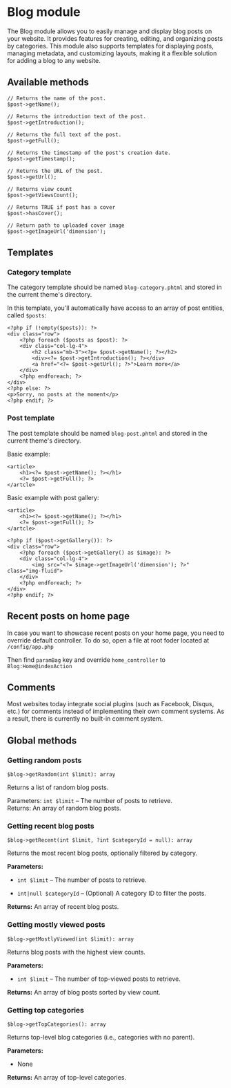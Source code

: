 Blog module
==========
The Blog module allows you to easily manage and display blog posts on your website. It provides features for creating, editing, and organizing posts by categories. This module also supports templates for displaying posts, managing metadata, and customizing layouts, making it a flexible solution for adding a blog to any website.

## Available methods

    // Returns the name of the post.
    $post->getName(); 
    
    // Returns the introduction text of the post.
    $post->getIntroduction(); 
    
    // Returns the full text of the post.
    $post->getFull(); 
    
    // Returns the timestamp of the post's creation date.
    $post->getTimestamp(); 
    
    // Returns the URL of the post.
    $post->getUrl(); 
    
    // Returns view count
    $post->getViewsCount();
    
    // Returns TRUE if post has a cover
    $post->hasCover();

    // Return path to uploaded cover image
    $post->getImageUrl('dimension'); 




## Templates

### Category template


The category template should be named `blog-category.phtml` and stored in the current theme's directory.

In this template, you'll automatically have access to an array of post entities, called `$posts`:

    <?php if (!empty($posts)): ?>
    <div class="row">
	    <?php foreach ($posts as $post): ?>
	    <div class="col-lg-4">
		    <h2 class="mb-3"><?p= $post->getName(); ?></h2>
		    <div><?= $post->getIntroduction(); ?></div>
		    <a href="<?= $post->getUrl(); ?>">Learn more</a>
	    </div>
	    <?php endforeach; ?>
    </div>
    <?php else: ?>
    <p>Sorry, no posts at the moment</p>
    <?php endif; ?>

### Post template

The post template should be named `blog-post.phtml` and stored in the current theme's directory.

Basic example:

    <article>
    	<h1><?= $post->getName(); ?></h1>
        <?= $post->getFull(); ?>
    </artcle>

Basic example with post gallery:

    <article>
    	<h1><?= $post->getName(); ?></h1>
        <?= $post->getFull(); ?>
    </artcle>

    <?php if ($post->getGallery()): ?>
    <div class="row">
        <?php foreach ($post->getGallery() as $image): ?>
        <div class="col-lg-4">
            <img src="<?= $image->getImageUrl('dimension'); ?>" class="img-fluid">
        </div>
        <?php endforeach; ?>
    </div>
    <?php endif; ?>

## Recent posts on home page

In case you want to showcase recent posts on your home page, you need to override default controller. To do so, open a file at root foder located at `/config/app.php`

Then find `paramBag` key and override `home_controller` to `Blog:Home@indexAction`

## Comments

Most websites today integrate social plugins (such as Facebook, Disqus, etc.) for comments instead of implementing their own comment systems. As a result, there is currently no built-in comment system.



## Global methods

### Getting random posts

`$blog->getRandom(int $limit): array`

Returns a list of random blog posts.  

Parameters: `int $limit` – The number of posts to retrieve.  
Returns: An array of random blog posts. 

### Getting recent blog posts

`$blog->getRecent(int $limit, ?int $categoryId = null): array`

Returns the most recent blog posts, optionally filtered by category.  

**Parameters:**

-   `int $limit` – The number of posts to retrieve.
    
-   `int|null $categoryId` – (Optional) A category ID to filter the posts.  

**Returns:** An array of recent blog posts.

### Getting mostly viewed posts

`$blog->getMostlyViewed(int $limit): array`

Returns blog posts with the highest view counts.  

**Parameters:**

-   `int $limit` – The number of top-viewed posts to retrieve.  
 
 **Returns:** An array of blog posts sorted by view count.

### Getting top categories

`$blog->getTopCategories(): array`

Returns top-level blog categories (i.e., categories with no parent).  

**Parameters:**

-   None  


**Returns:**  An array of top-level categories.